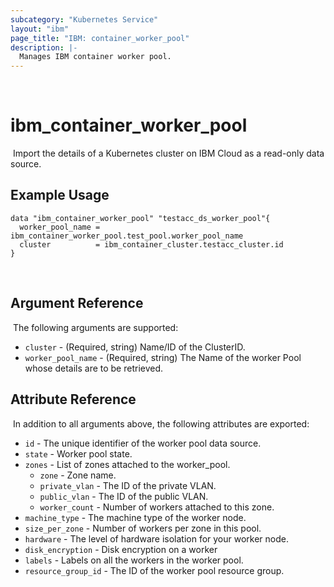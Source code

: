 ```yaml
---
subcategory: "Kubernetes Service"
layout: "ibm"
page_title: "IBM: container_worker_pool"
description: |-
  Manages IBM container worker pool.
---
```

​
# ibm\_container_worker_pool
​
Import the details of a Kubernetes cluster on IBM Cloud as a read-only data source.
​
## Example Usage
```hcl
data "ibm_container_worker_pool" "testacc_ds_worker_pool"{
  worker_pool_name = ibm_container_worker_pool.test_pool.worker_pool_name
  cluster          = ibm_container_cluster.testacc_cluster.id
}
```
​
## Argument Reference
​
The following arguments are supported:

* `cluster` - (Required, string) Name/ID  of the ClusterID.
* `worker_pool_name` - (Required, string) The Name of the worker Pool whose details are to be retrieved.
​
## Attribute Reference
​
In addition to all arguments above, the following attributes are exported:
​
* `id` - The unique identifier of the worker pool data source.
* `state` - Worker pool state.
* `zones` - List of zones attached to the worker_pool.
   * `zone` - Zone name.
   * `private_vlan` - The ID of the private VLAN.
   * `public_vlan` - The ID of the public VLAN.
   * `worker_count` - Number of workers attached to this zone.
* `machine_type` - The machine type of the worker node.
* `size_per_zone` - Number of workers per zone in this pool.
* `hardware` - The level of hardware isolation for your worker node. 
* `disk_encryption` - Disk encryption on a worker
* `labels` - Labels on all the workers in the worker pool.
* `resource_group_id` - The ID of the worker pool resource group.